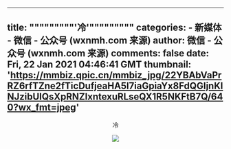 
---
title: """""""""'冷'"""""""""
categories: 
    - 新媒体
    - 微信 - 公众号 (wxnmh.com 来源)
author: 微信 - 公众号 (wxnmh.com 来源)
comments: false
date: Fri, 22 Jan 2021 04:46:41 GMT
thumbnail: 'https://mmbiz.qpic.cn/mmbiz_jpg/22YBAbVaPrRZ6rfTZne2fTicDufjeaHA5l7iaGpiaYx8FdQGIjnKINJzibUIQsXpRNZlxntexuRLseQX1R5NKFtB7Q/640?wx_fmt=jpeg'
---

<div>   
<div style="max-width: 800px;margin: 0 auto;text-align: center;">
<p>冷</p><p style="text-align: center;"><img class="rich_pages" data-ratio="1.4962962962962962" data-s="300,640" src="https://mmbiz.qpic.cn/mmbiz_jpg/22YBAbVaPrRZ6rfTZne2fTicDufjeaHA5l7iaGpiaYx8FdQGIjnKINJzibUIQsXpRNZlxntexuRLseQX1R5NKFtB7Q/640?wx_fmt=jpeg" data-type="jpeg" data-w="1080" style referrerpolicy="no-referrer"></p>
</div>  
</div>
            